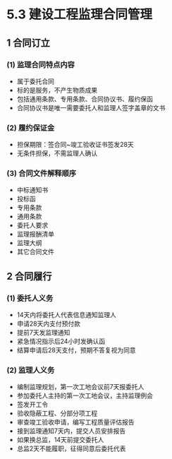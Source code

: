 # 5.3 建设工程监理合同管理

## 1 合同订立

### (1) 监理合同特点内容

* 属于委托合同
* 标的是服务，不产生物质成果
* 包括通用条款、专用条款、合同协议书、履约保函
* 合同协议书是唯一需要委托人和监理人签字盖章的文书

### (2) 履约保证金

* 担保期限：签合同\~竣工验收证书签发28天
* 无条件担保，不需监理人确认

### (3) 合同文件解释顺序

* 中标通知书
* 投标函
* 专用条款
* 通用条款
* 委托人要求
* 监理报酬清单
* 监理大纲
* 其它合同文件

## 2 合同履行

### (1) 委托人义务

* 14天内将委托人代表信息通知监理人
* 申请28天内支付预付款
* 提前7天发监理通知
* 紧急情况指示后24小时发确认函
* 结算申请后28天支付，预期不答复视为同意

### (2) 监理人义务

* 编制监理规划，第一次工地会议前7天报委托人
* 参加委托人主持的第一次工地会议，主持监理例会
* 签发开工令
* 验收隐蔽工程、分部分项工程
* 审查竣工验收申请，编写工程质量评估报告
* 接到监理通知7天内，提交人员安排报告
* 如果换总监，14天前提交委托人
* 总监2天不能履职，征得同意后委托代表
